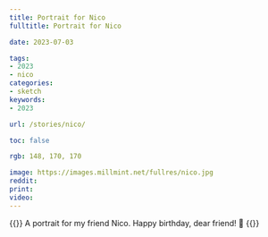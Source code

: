 ```yaml
---
title: Portrait for Nico
fulltitle: Portrait for Nico

date: 2023-07-03

tags:
- 2023
- nico
categories:
- sketch
keywords:
- 2023

url: /stories/nico/

toc: false

rgb: 148, 170, 170

image: https://images.millmint.net/fullres/nico.jpg
reddit:
print:
video:
---
```

{{<note caption>}}
A portrait for my friend Nico. Happy birthday, dear friend! 🌺
{{</note>}}
